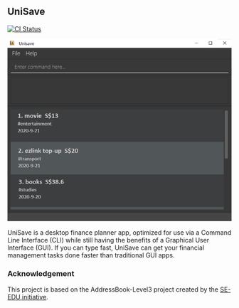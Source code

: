 
## UniSave

[![CI Status](https://github.com/AY2021S1-CS2103T-W10-1/tp/workflows/Java%20CI/badge.svg)](https://github.com/AY2021S1-CS2103T-W10-1/tp/actions)

![Ui](docs/images/Ui.png)

UniSave is a desktop finance planner app, optimized for use via a Command Line Interface (CLI) while still having 
the benefits of a Graphical User Interface (GUI). If you can type fast, UniSave can get your financial management 
tasks done faster than traditional GUI apps.

### Acknowledgement
This project is based on the AddressBook-Level3 project created by the [SE-EDU initiative](https://se-education.org).

